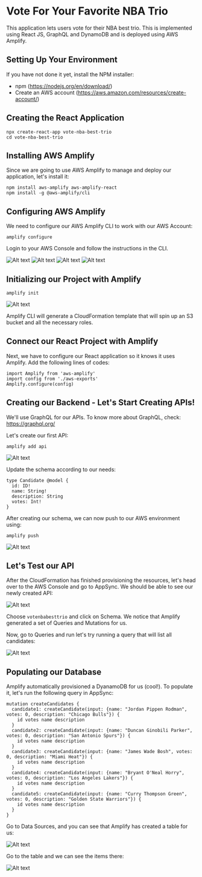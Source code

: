 # Vote For Your Favorite NBA Trio
This application lets users vote for their NBA best trio. This is implemented using React JS, GraphQL and DynamoDB and is deployed using AWS Amplify.

## Setting Up Your Environment

If you have not done it yet, install the NPM installer:

* npm (https://nodejs.org/en/download/)
* Create an AWS account (https://aws.amazon.com/resources/create-account/)

## Creating the React Application
```
npx create-react-app vote-nba-best-trio
cd vote-nba-best-trio
```
## Installing AWS Amplify

Since we are going to use AWS Amplify to manage and deploy our application, let's install it:
```
npm install aws-amplify aws-amplify-react
npm install -g @aws-amplify/cli
```

## Configuring AWS Amplify

We need to configure our AWS Amplify CLI to work with our AWS Account:
```
amplify configure
````

Login to your AWS Console and follow the instructions in the CLI.

![Alt text](/images/010-create-cli-user.PNG)
![Alt text](/images/011-create-cli-user.PNG)
![Alt text](/images/012-create-cli-user.PNG)
![Alt text](/images/013-create-cli-user.PNG)

## Initializing our Project with Amplify

```
amplify init
```
![Alt text](/images/014-amplify-init.PNG)

Amplify CLI will generate a CloudFormation template that will spin up an S3 bucket and all the necessary roles.

## Connect our React Project with Amplify

Next, we have to configure our React application so it knows it uses Amplify. Add the following lines of codes:
```
import Amplify from 'aws-amplify'
import config from './aws-exports'
Amplify.configure(config)
```

## Creating our Backend - Let's Start Creating APIs!

We'll use GraphQL for our APIs. To know more about GraphQL, check: https://graphql.org/

Let's create our first API:
```
amplify add api
```
![Alt text](/images/015-add-api.PNG)

Update the schema according to our needs:

```
type Candidate @model {
  id: ID!
  name: String!
  description: String
  votes: Int!
}
```
After creating our schema, we can now push to our AWS environment using:
```
amplify push
```
![Alt text](/images/016-push-api.PNG)

## Let's Test our API

After the CloudFormation has finished provisioning the resources, let's head over to the AWS Console and go to AppSync. We should be able to see our newly created API:

![Alt text](/images/017-aws-appsync.PNG)

Choose `votenbabesttrio` and click on Schema. We notice that Amplify generated a set of Queries and Mutations for us.

Now, go to Queries and run let's try running a query that will list all candidates:

![Alt text](/images/018-list-query.PNG)

## Populating our Database

Amplify automatically provisioned a DyanamoDB for us (cool!). To populate it, let's run the following query in AppSync:

```
mutation createCandidates {
  candidate1: createCandidate(input: {name: "Jordan Pippen Rodman", votes: 0, description: "Chicago Bulls"}) {
    id votes name description
  }
  candidate2: createCandidate(input: {name: "Duncan Ginobili Parker", votes: 0, description: "San Antonio Spurs"}) {
    id votes name description
  }
  candidate3: createCandidate(input: {name: "James Wade Bosh", votes: 0, description: "Miami Heat"}) {
    id votes name description
  }
  candidate4: createCandidate(input: {name: "Bryant O'Neal Horry", votes: 0, description: "Los Angeles Lakers"}) {
    id votes name description
  }
  candidate5: createCandidate(input: {name: "Curry Thompson Green", votes: 0, description: "Golden State Warriors"}) {
    id votes name description
  }
}
```

Go to Data Sources, and you can see that Amplify has created a table for us:

![Alt text](/images/019-data-sources.PNG)

Go to the table and we can see the items there:

![Alt text](/images/020-dynamodb.PNG)
